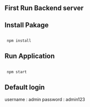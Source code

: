 ## First Run Backend server

## Install Pakage

```bash

 npm install

```

## Run Application

```bash

 npm start

```

## Default login

username : admin
password : admin123
